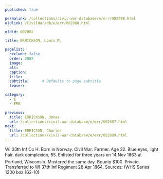 ```yaml
---
published: true

permalink: /collections/civil-war-database/e/err/002088.html
oldlink: /CivilWar/db/e/err/002088.html

oldid: 002088

title: ERRICKSON, Louis M.

pagelist:
  exclude: false
  order: 2088
  image: 
  alt:
  caption:
  title:
  subtitle:      # Defaults to page subtitle
  teaser:

category: 
  - E 
  - ERR

previous:
  title: ERRICKSON, Jonas
  url: /collections/civil-war-database/e/err/002087.html  
next:
  title: ERRICSON, Charles
  url: /collections/civil-war-database/e/err/002089.html   
---
```

WI 36th Inf Co H. Born in Norway. Civil War: Farmer. Age 22. Blue eyes, light hair, dark complexion, 5&#146;5&#148;. Enlisted for three years on 14 Nov 1863 at Portland, Wisconsin. Mustered the same day. Bounty $100. Private. Transferred to WI 37th Inf Regiment 28 Apr 1864. Sources: (WHS Series 1200 box 162-10)
